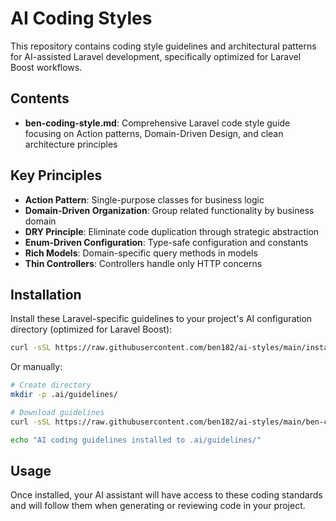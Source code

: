 # AI Coding Styles

This repository contains coding style guidelines and architectural patterns for AI-assisted Laravel development, specifically optimized for Laravel Boost workflows.

## Contents

- **ben-coding-style.md**: Comprehensive Laravel code style guide focusing on Action patterns, Domain-Driven Design, and clean architecture principles

## Key Principles

- **Action Pattern**: Single-purpose classes for business logic
- **Domain-Driven Organization**: Group related functionality by business domain
- **DRY Principle**: Eliminate code duplication through strategic abstraction
- **Enum-Driven Configuration**: Type-safe configuration and constants
- **Rich Models**: Domain-specific query methods in models
- **Thin Controllers**: Controllers handle only HTTP concerns

## Installation

Install these Laravel-specific guidelines to your project's AI configuration directory (optimized for Laravel Boost):

```bash
curl -sSL https://raw.githubusercontent.com/ben182/ai-styles/main/install.sh | bash
```

Or manually:

```bash
# Create directory
mkdir -p .ai/guidelines/

# Download guidelines
curl -sSL https://raw.githubusercontent.com/ben182/ai-styles/main/ben-coding-style.md -o .ai/guidelines/ben-coding-style.blade.php

echo "AI coding guidelines installed to .ai/guidelines/"
```

## Usage

Once installed, your AI assistant will have access to these coding standards and will follow them when generating or reviewing code in your project.